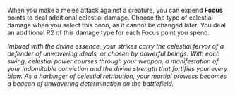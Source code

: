 When you make a melee attack against a creature, you can expend **Focus** points to deal additional celestial damage. Choose the type of celestial damage when you select this boon, as it cannot be changed later. You deal an additional R2 of this damage type for each Focus point you spend.

*Imbued with the divine essence, your strikes carry the celestial fervor of a defender of unwavering ideals, or chosen by powerful beings. With each swing, celestial power courses through your weapon, a manifestation of your indomitable conviction and the divine strength that fortifies your every blow. As a harbinger of celestial retribution, your martial prowess becomes a beacon of unwavering determination on the battlefield.*